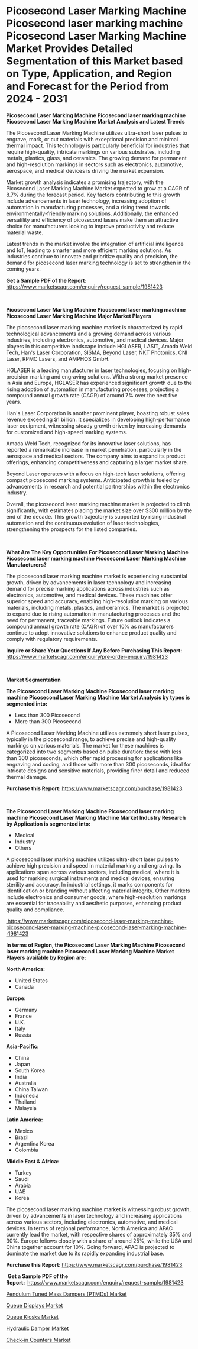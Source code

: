 <p><h1>Picosecond Laser Marking Machine
Picosecond laser marking machine
Picosecond Laser Marking Machine Market Provides Detailed Segmentation of this Market based on Type, Application, and Region and Forecast for the Period from 2024 - 2031</h1></p><p><strong>Picosecond Laser Marking Machine
Picosecond laser marking machine
Picosecond Laser Marking Machine Market Analysis and Latest Trends</strong></p>
<p><p>The Picosecond Laser Marking Machine utilizes ultra-short laser pulses to engrave, mark, or cut materials with exceptional precision and minimal thermal impact. This technology is particularly beneficial for industries that require high-quality, intricate markings on various substrates, including metals, plastics, glass, and ceramics. The growing demand for permanent and high-resolution markings in sectors such as electronics, automotive, aerospace, and medical devices is driving the market expansion.</p><p>Market growth analysis indicates a promising trajectory, with the Picosecond Laser Marking Machine Market expected to grow at a CAGR of 8.7% during the forecast period. Key factors contributing to this growth include advancements in laser technology, increasing adoption of automation in manufacturing processes, and a rising trend towards environmentally-friendly marking solutions. Additionally, the enhanced versatility and efficiency of picosecond lasers make them an attractive choice for manufacturers looking to improve productivity and reduce material waste.</p><p>Latest trends in the market involve the integration of artificial intelligence and IoT, leading to smarter and more efficient marking solutions. As industries continue to innovate and prioritize quality and precision, the demand for picosecond laser marking technology is set to strengthen in the coming years.</p></p>
<p><strong>Get a Sample PDF of the Report:&nbsp;</strong> <a href="https://www.marketscagr.com/enquiry/request-sample/1981423?utm_campaign=1683&utm_medium=2&utm_source=Github&utm_content=ia&utm_term=25102024&utm_id=picosecond-laser-marking-machine-picosecond-laser-marking-machine-picosecond-laser-marking-machine">https://www.marketscagr.com/enquiry/request-sample/1981423</a></p>
<p>&nbsp;</p>
<p><strong>Picosecond Laser Marking Machine
Picosecond laser marking machine
Picosecond Laser Marking Machine Major Market Players</strong></p>
<p><p>The picosecond laser marking machine market is characterized by rapid technological advancements and a growing demand across various industries, including electronics, automotive, and medical devices. Major players in this competitive landscape include HGLASER, LASIT, Amada Weld Tech, Han's Laser Corporation, SISMA, Beyond Laser, NKT Photonics, CNI Laser, RPMC Lasers, and AMPHOS GmbH.</p><p>HGLASER is a leading manufacturer in laser technologies, focusing on high-precision marking and engraving solutions. With a strong market presence in Asia and Europe, HGLASER has experienced significant growth due to the rising adoption of automation in manufacturing processes, projecting a compound annual growth rate (CAGR) of around 7% over the next five years.</p><p>Han's Laser Corporation is another prominent player, boasting robust sales revenue exceeding $1 billion. It specializes in developing high-performance laser equipment, witnessing steady growth driven by increasing demands for customized and high-speed marking systems.</p><p>Amada Weld Tech, recognized for its innovative laser solutions, has reported a remarkable increase in market penetration, particularly in the aerospace and medical sectors. The company aims to expand its product offerings, enhancing competitiveness and capturing a larger market share.</p><p>Beyond Laser operates with a focus on high-tech laser solutions, offering compact picosecond marking systems. Anticipated growth is fueled by advancements in research and potential partnerships within the electronics industry.</p><p>Overall, the picosecond laser marking machine market is projected to climb significantly, with estimates placing the market size over $300 million by the end of the decade. This growth trajectory is supported by rising industrial automation and the continuous evolution of laser technologies, strengthening the prospects for the listed companies.</p></p>
<p>&nbsp;</p>
<p><strong>What Are The Key Opportunities For Picosecond Laser Marking Machine
Picosecond laser marking machine
Picosecond Laser Marking Machine Manufacturers?</strong></p>
<p><p>The picosecond laser marking machine market is experiencing substantial growth, driven by advancements in laser technology and increasing demand for precise marking applications across industries such as electronics, automotive, and medical devices. These machines offer superior speed and accuracy, enabling high-resolution marking on various materials, including metals, plastics, and ceramics. The market is projected to expand due to rising automation in manufacturing processes and the need for permanent, traceable markings. Future outlook indicates a compound annual growth rate (CAGR) of over 10% as manufacturers continue to adopt innovative solutions to enhance product quality and comply with regulatory requirements.</p></p>
<p><strong>Inquire or Share Your Questions If Any Before Purchasing This Report:</strong> <a href="https://www.marketscagr.com/enquiry/pre-order-enquiry/1981423?utm_campaign=1683&utm_medium=2&utm_source=Github&utm_content=ia&utm_term=25102024&utm_id=picosecond-laser-marking-machine-picosecond-laser-marking-machine-picosecond-laser-marking-machine">https://www.marketscagr.com/enquiry/pre-order-enquiry/1981423</a></p>
<p>&nbsp;</p>
<p><strong>Market Segmentation</strong></p>
<p><strong>The Picosecond Laser Marking Machine
Picosecond laser marking machine
Picosecond Laser Marking Machine Market Analysis by types is segmented into:</strong></p>
<p><ul><li>Less than 300 Picosecond</li><li>More than 300 Picosecond</li></ul></p>
<p><p>A Picosecond Laser Marking Machine utilizes extremely short laser pulses, typically in the picosecond range, to achieve precise and high-quality markings on various materials. The market for these machines is categorized into two segments based on pulse duration: those with less than 300 picoseconds, which offer rapid processing for applications like engraving and coding, and those with more than 300 picoseconds, ideal for intricate designs and sensitive materials, providing finer detail and reduced thermal damage.</p></p>
<p><strong>Purchase this Report:&nbsp;</strong><a href="https://www.marketscagr.com/purchase/1981423?utm_campaign=1683&utm_medium=2&utm_source=Github&utm_content=ia&utm_term=25102024&utm_id=picosecond-laser-marking-machine-picosecond-laser-marking-machine-picosecond-laser-marking-machine">https://www.marketscagr.com/purchase/1981423</a></p>
<p>&nbsp;</p>
<p><strong>The Picosecond Laser Marking Machine
Picosecond laser marking machine
Picosecond Laser Marking Machine Market Industry Research by Application is segmented into:</strong></p>
<p><ul><li>Medical</li><li>Industry</li><li>Others</li></ul></p>
<p><p>A picosecond laser marking machine utilizes ultra-short laser pulses to achieve high precision and speed in material marking and engraving. Its applications span across various sectors, including medical, where it is used for marking surgical instruments and medical devices, ensuring sterility and accuracy. In industrial settings, it marks components for identification or branding without affecting material integrity. Other markets include electronics and consumer goods, where high-resolution markings are essential for traceability and aesthetic purposes, enhancing product quality and compliance.</p></p>
<p><a href="https://www.marketscagr.com/picosecond-laser-marking-machine-picosecond-laser-marking-machine-picosecond-laser-marking-machine-r1981423?utm_campaign=1683&utm_medium=2&utm_source=Github&utm_content=ia&utm_term=25102024&utm_id=picosecond-laser-marking-machine-picosecond-laser-marking-machine-picosecond-laser-marking-machine">&nbsp;https://www.marketscagr.com/picosecond-laser-marking-machine-picosecond-laser-marking-machine-picosecond-laser-marking-machine-r1981423</a></p>
<p><strong>In terms of Region, the Picosecond Laser Marking Machine
Picosecond laser marking machine
Picosecond Laser Marking Machine Market Players available by Region are:</strong></p>
<p>
    <p> <strong> North America: </strong>
        <ul>
            <li>United States</li>
            <li>Canada</li>
        </ul>
        </p> 
    <p> <strong> Europe: </strong>
        <ul>
            <li>Germany</li>
            <li>France</li>
            <li>U.K.</li>
            <li>Italy</li>
            <li>Russia</li>
        </ul>
        </p> 
    <p> <strong> Asia-Pacific: </strong>
        <ul>
            <li>China</li>
            <li>Japan</li>
            <li>South Korea</li>
            <li>India</li>
            <li>Australia</li>
            <li>China Taiwan</li>
            <li>Indonesia</li>
            <li>Thailand</li>
            <li>Malaysia</li>
        </ul>
        </p> 
    <p> <strong> Latin America: </strong>
        <ul>
            <li>Mexico</li>
            <li>Brazil</li>
            <li>Argentina Korea</li>
            <li>Colombia</li>
        </ul>
        </p> 
    <p> <strong> Middle East & Africa: </strong>
        <ul>
            <li>Turkey</li>
            <li>Saudi</li>
            <li>Arabia</li>
            <li>UAE</li>
            <li>Korea</li>
        </ul>
    </p>
    </p>
<p><p>The picosecond laser marking machine market is witnessing robust growth, driven by advancements in laser technology and increasing applications across various sectors, including electronics, automotive, and medical devices. In terms of regional performance, North America and APAC currently lead the market, with respective shares of approximately 35% and 30%. Europe follows closely with a share of around 25%, while the USA and China together account for 10%. Going forward, APAC is projected to dominate the market due to its rapidly expanding industrial base.</p></p>
<p><strong>Purchase this Report: </strong><a href="https://www.marketscagr.com/purchase/1981423?utm_campaign=1683&utm_medium=2&utm_source=Github&utm_content=ia&utm_term=25102024&utm_id=picosecond-laser-marking-machine-picosecond-laser-marking-machine-picosecond-laser-marking-machine">https://www.marketscagr.com/purchase/1981423</a></p>
<p>&nbsp;<strong>Get a Sample PDF of the Report:&nbsp;&nbsp;</strong><a href="https://www.marketscagr.com/enquiry/request-sample/1981423?utm_campaign=1683&utm_medium=2&utm_source=Github&utm_content=ia&utm_term=25102024&utm_id=picosecond-laser-marking-machine-picosecond-laser-marking-machine-picosecond-laser-marking-machine">https://www.marketscagr.com/enquiry/request-sample/1981423</a></p>
<p><strong></strong></p>
<p><p><a href="https://www.linkedin.com/pulse/investment-opportunities-pendulum-tuned-mass-dampers-ptmds-sector-miklc?utm_campaign=1683&utm_medium=2&utm_source=Github&utm_content=ia&utm_term=25102024&utm_id=picosecond-laser-marking-machine-picosecond-laser-marking-machine-picosecond-laser-marking-machine">Pendulum Tuned Mass Dampers (PTMDs) Market</a></p><p><a href="https://www.linkedin.com/pulse/queue-displays-value-chain-analysis-from-raw-materials-end-user-igmhf?utm_campaign=1683&utm_medium=2&utm_source=Github&utm_content=ia&utm_term=25102024&utm_id=picosecond-laser-marking-machine-picosecond-laser-marking-machine-picosecond-laser-marking-machine">Queue Displays Market</a></p><p><a href="https://www.linkedin.com/pulse/queue-kiosks-market-indicators-size-regional-breakdown-player-ju9sf?utm_campaign=1683&utm_medium=2&utm_source=Github&utm_content=ia&utm_term=25102024&utm_id=picosecond-laser-marking-machine-picosecond-laser-marking-machine-picosecond-laser-marking-machine">Queue Kiosks Market</a></p><p><a href="https://www.linkedin.com/pulse/hydraulic-damper-market-opportunities-emerging-global-trends-mr2bc?utm_campaign=1683&utm_medium=2&utm_source=Github&utm_content=ia&utm_term=25102024&utm_id=picosecond-laser-marking-machine-picosecond-laser-marking-machine-picosecond-laser-marking-machine">Hydraulic Damper Market</a></p><p><a href="https://www.linkedin.com/pulse/mapping-check-in-counters-market-trends-challenges-breakthroughs-jlpdc?utm_campaign=1683&utm_medium=2&utm_source=Github&utm_content=ia&utm_term=25102024&utm_id=picosecond-laser-marking-machine-picosecond-laser-marking-machine-picosecond-laser-marking-machine">Check-in Counters Market</a></p></p>